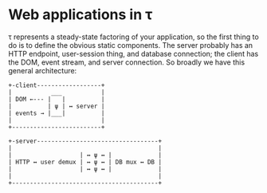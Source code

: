 # Web applications in τ
τ represents a steady-state factoring of your application, so the first thing to do is to define the obvious static components. The server probably has an HTTP endpoint, user-session thing, and database connection; the client has the DOM, event stream, and server connection. So broadly we have this general architecture:

```
+-client------------------+
|           ___           |
| DOM ←--- |   |          |
|          | ψ | ↔ server |
| events → |___|          |
|                         |
+-------------------------+

+-server----------------------------------+
|                                         |
|                   | ↔ ψ ↔ |             |
| HTTP ↔ user demux | ↔ ψ ↔ | DB mux ↔ DB |
|                   | ↔ ψ ↔ |             |
|                                         |
+-----------------------------------------+
```
